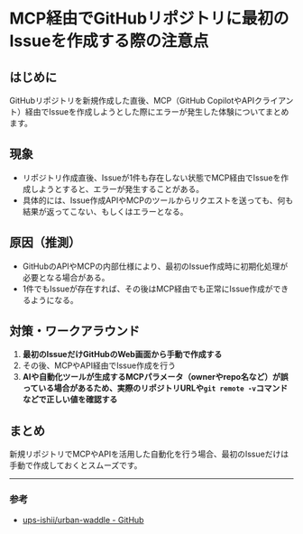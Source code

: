 # MCP経由でGitHubリポジトリに最初のIssueを作成する際の注意点

## はじめに

GitHubリポジトリを新規作成した直後、MCP（GitHub CopilotやAPIクライアント）経由でIssueを作成しようとした際にエラーが発生した体験についてまとめます。

## 現象

- リポジトリ作成直後、Issueが1件も存在しない状態でMCP経由でIssueを作成しようとすると、エラーが発生することがある。
- 具体的には、Issue作成APIやMCPのツールからリクエストを送っても、何も結果が返ってこない、もしくはエラーとなる。

## 原因（推測）

- GitHubのAPIやMCPの内部仕様により、最初のIssue作成時に初期化処理が必要となる場合がある。
- 1件でもIssueが存在すれば、その後はMCP経由でも正常にIssue作成ができるようになる。

## 対策・ワークアラウンド

1. **最初のIssueだけGitHubのWeb画面から手動で作成する**
2. その後、MCPやAPI経由でIssue作成を行う
3. **AIや自動化ツールが生成するMCPパラメータ（ownerやrepo名など）が誤っている場合があるため、実際のリポジトリURLや`git remote -v`コマンドなどで正しい値を確認する**

## まとめ

新規リポジトリでMCPやAPIを活用した自動化を行う場合、最初のIssueだけは手動で作成しておくとスムーズです。

---

### 参考
- [ups-ishii/urban-waddle - GitHub](https://github.com/ups-ishii/urban-waddle) 